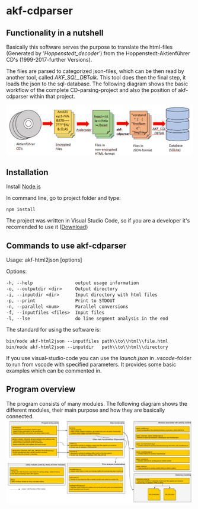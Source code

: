 # akf-cdparser


## Functionality in a nutshell
Basically this software serves the purpose to translate the html-files (Generated by *'Hoppenstedt_decoder'*) from the Hoppenstedt-Aktienführer CD's (1999-2017-further Versions). 

The files are parsed to categorized json-files, which can be then read by another tool, called *AKF_SQL_DBTalk*. 
This tool does then the final step, it loads the json to the sql-database. The following diagram shows the basic workflow of the complete CD-parsing-project and also the position of akf-cdparser within that project.



![test](https://github.com/UB-Mannheim/akf-cdparser/blob/master/docs/basic_workflow.PNG "Basic Workflow")

## Installation 
Install [Node.js](http://node.js/ "NodeJs")


In command line, go to project folder and type: 

    npm install

The project was written in Visual Studio Code, so if you are a developer it's recomended to use it
([Download](https://code.visualstudio.com/ "VSCode"))

## Commands to use akf-cdparser
  Usage: akf-html2json [options]

  Options:

    -h, --help                output usage information
    -o, --outputdir <dir>     Output directory
    -i, --inputdir <dir>      Input directory with html files
    -p, --print               Print to STDOUT
    -n, --parallel <num>      Parallel conversions
    -f, --inputfiles <files>  Input files
    -l, --lse                 do line segment analysis in the end



The standard for using the software is: 
    
    bin/node akf-html2json --inputfiles path\\to\\html\\file.html
	bin/node akf-html2json --inputdir   path\\to\\html\\directory

If you use visual-studio-code you can use the *launch.json* in *.vscode*-folder to run from vscode with specified parameters. It provides some basic examples which can be commented in. 


## Program overview 

The program consists of many modules. The following diagram shows the different modules, their main purpose and how they are basically connected.  
![](./docs/DiagramAKFcdParser.png)
